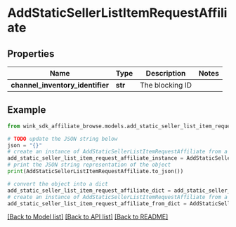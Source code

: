 # AddStaticSellerListItemRequestAffiliate


## Properties

Name | Type | Description | Notes
------------ | ------------- | ------------- | -------------
**channel_inventory_identifier** | **str** | The blocking ID | 

## Example

```python
from wink_sdk_affiliate_browse.models.add_static_seller_list_item_request_affiliate import AddStaticSellerListItemRequestAffiliate

# TODO update the JSON string below
json = "{}"
# create an instance of AddStaticSellerListItemRequestAffiliate from a JSON string
add_static_seller_list_item_request_affiliate_instance = AddStaticSellerListItemRequestAffiliate.from_json(json)
# print the JSON string representation of the object
print(AddStaticSellerListItemRequestAffiliate.to_json())

# convert the object into a dict
add_static_seller_list_item_request_affiliate_dict = add_static_seller_list_item_request_affiliate_instance.to_dict()
# create an instance of AddStaticSellerListItemRequestAffiliate from a dict
add_static_seller_list_item_request_affiliate_from_dict = AddStaticSellerListItemRequestAffiliate.from_dict(add_static_seller_list_item_request_affiliate_dict)
```
[[Back to Model list]](../README.md#documentation-for-models) [[Back to API list]](../README.md#documentation-for-api-endpoints) [[Back to README]](../README.md)


